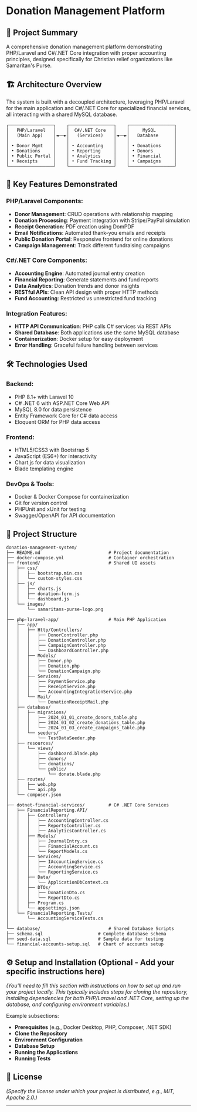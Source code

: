 # Donation Management Platform

## 🎯 Project Summary

A comprehensive donation management platform demonstrating PHP/Laravel and C#/.NET Core integration with proper accounting principles, designed specifically for Christian relief organizations like Samaritan's Purse.

## 🏗️ Architecture Overview

The system is built with a decoupled architecture, leveraging PHP/Laravel for the main application and C#/.NET Core for specialized financial services, all interacting with a shared MySQL database.
```
┌─────────────────┐    ┌─────────────────┐    ┌─────────────────┐
│   PHP/Laravel   │    │  C#/.NET Core   │    │     MySQL       │
│   (Main App)    │◄──►│   (Services)    │◄──►│   Database      │
│                 │    │                 │    │                 │
│ • Donor Mgmt    │    │ • Accounting    │    │ • Donations     │
│ • Donations     │    │ • Reporting     │    │ • Donors        │
│ • Public Portal │    │ • Analytics     │    │ • Financial     │
│ • Receipts      │    │ • Fund Tracking │    │ • Campaigns     │
└─────────────────┘    └─────────────────┘    └─────────────────┘
```

## 🚀 Key Features Demonstrated

### PHP/Laravel Components:
* **Donor Management**: CRUD operations with relationship mapping
* **Donation Processing**: Payment integration with Stripe/PayPal simulation
* **Receipt Generation**: PDF creation using DomPDF
* **Email Notifications**: Automated thank-you emails and receipts
* **Public Donation Portal**: Responsive frontend for online donations
* **Campaign Management**: Track different fundraising campaigns

### C#/.NET Core Components:
* **Accounting Engine**: Automated journal entry creation
* **Financial Reporting**: Generate statements and fund reports
* **Data Analytics**: Donation trends and donor insights
* **RESTful APIs**: Clean API design with proper HTTP methods
* **Fund Accounting**: Restricted vs unrestricted fund tracking

### Integration Features:
* **HTTP API Communication**: PHP calls C# services via REST APIs
* **Shared Database**: Both applications use the same MySQL database
* **Containerization**: Docker setup for easy deployment
* **Error Handling**: Graceful failure handling between services

## 🛠️ Technologies Used

### Backend:
* PHP 8.1+ with Laravel 10
* C# .NET 6 with ASP.NET Core Web API
* MySQL 8.0 for data persistence
* Entity Framework Core for C# data access
* Eloquent ORM for PHP data access

### Frontend:
* HTML5/CSS3 with Bootstrap 5
* JavaScript (ES6+) for interactivity
* Chart.js for data visualization
* Blade templating engine

### DevOps & Tools:
* Docker & Docker Compose for containerization
* Git for version control
* PHPUnit and xUnit for testing
* Swagger/OpenAPI for API documentation

## 📁 Project Structure
```
donation-management-system/
├── README.md                          # Project documentation
├── docker-compose.yml                 # Container orchestration
├── frontend/                          # Shared UI assets
│   ├── css/
│   │   ├── bootstrap.min.css
│   │   └── custom-styles.css
│   ├── js/
│   │   ├── charts.js
│   │   ├── donation-form.js
│   │   └── dashboard.js
│   └── images/
│       └── samaritans-purse-logo.png
│
├── php-laravel-app/                   # Main PHP Application
│   ├── app/
│   │   ├── Http/Controllers/
│   │   │   ├── DonorController.php
│   │   │   ├── DonationController.php
│   │   │   ├── CampaignController.php
│   │   │   └── DashboardController.php
│   │   ├── Models/
│   │   │   ├── Donor.php
│   │   │   ├── Donation.php
│   │   │   └── DonationCampaign.php
│   │   ├── Services/
│   │   │   ├── PaymentService.php
│   │   │   ├── ReceiptService.php
│   │   │   └── AccountingIntegrationService.php
│   │   └── Mail/
│   │       └── DonationReceiptMail.php
│   ├── database/
│   │   ├── migrations/
│   │   │   ├── 2024_01_01_create_donors_table.php
│   │   │   ├── 2024_01_02_create_donations_table.php
│   │   │   └── 2024_01_03_create_campaigns_table.php
│   │   └── seeders/
│   │       └── TestDataSeeder.php
│   ├── resources/
│   │   └── views/
│   │       ├── dashboard.blade.php
│   │       ├── donors/
│   │       ├── donations/
│   │       └── public/
│   │           └── donate.blade.php
│   ├── routes/
│   │   ├── web.php
│   │   └── api.php
│   └── composer.json
│
├── dotnet-financial-services/         # C# .NET Core Services
│   ├── FinancialReporting.API/
│   │   ├── Controllers/
│   │   │   ├── AccountingController.cs
│   │   │   ├── ReportsController.cs
│   │   │   ├── AnalyticsController.cs
│   │   ├── Models/
│   │   │   ├── JournalEntry.cs
│   │   │   ├── FinancialAccount.cs
│   │   │   └── ReportModels.cs
│   │   ├── Services/
│   │   │   ├── IAccountingService.cs
│   │   │   ├── AccountingService.cs
│   │   │   └── ReportingService.cs
│   │   ├── Data/
│   │   │   └── ApplicationDbContext.cs
│   │   ├── DTOs/
│   │   │   ├── DonationDto.cs
│   │   │   └── ReportDto.cs
│   │   ├── Program.cs
│   │   └── appsettings.json
│   └── FinancialReporting.Tests/
│       └── AccountingServiceTests.cs
│
└── database/                          # Shared Database Scripts
├── schema.sql                     # Complete database schema
├── seed-data.sql                  # Sample data for testing
└── financial-accounts-setup.sql   # Chart of accounts setup
```

## ⚙️ Setup and Installation (Optional - Add your specific instructions here)

*(You'll need to fill this section with instructions on how to set up and run your project locally. This typically includes steps for cloning the repository, installing dependencies for both PHP/Laravel and .NET Core, setting up the database, and configuring environment variables.)*

Example subsections:
* **Prerequisites** (e.g., Docker Desktop, PHP, Composer, .NET SDK)
* **Clone the Repository**
* **Environment Configuration**
* **Database Setup**
* **Running the Applications**
* **Running Tests**


## 📄 License 

*(Specify the license under which your project is distributed, e.g., MIT, Apache 2.0.)*

---
